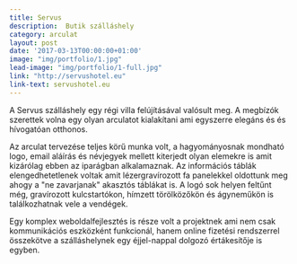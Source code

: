 ```yaml
---
title: Servus
description:  Butik szálláshely
category: arculat
layout: post
date: '2017-03-13T00:00:00+01:00'
image: "img/portfolio/1.jpg"
lead-image: "img/portfolio/1-full.jpg"
link: "http://servushotel.eu"
link-text: servushotel.eu
---
```

A Servus szálláshely egy régi villa felújításával valósult meg. A megbízók szerettek volna egy olyan arculatot kialakítani ami egyszerre elegáns és és hívogatóan otthonos.

Az arculat tervezése teljes körű munka volt, a hagyományosnak mondható logo, email aláírás és névjegyek mellett kiterjedt olyan elemekre is amit kizárólag ebben az iparágban alkalamaznak. Az információs táblák elengedhetetlenek voltak amit lézergravírozott fa panelekkel oldottunk meg ahogy a "ne zavarjanak" akasztós táblákat is. A logó sok helyen feltűnt még, gravírozott kulcstartókon, hímzett törölközőkön és ágyneműkön is találkozhatnak vele a vendégek.

Egy komplex weboldalfejlesztés is része volt a projektnek ami nem csak kommunikációs eszközként funkcionál, hanem online fizetési rendszerrel összekötve a szálláshelynek egy éjjel-nappal dolgozó értákesítője is egyben.
